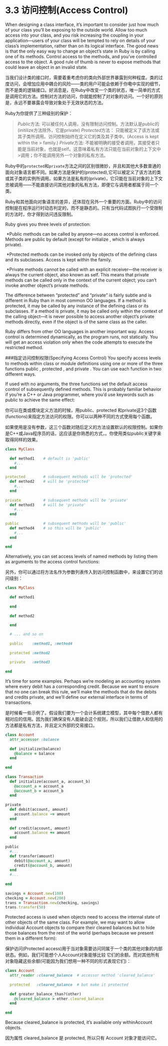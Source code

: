 3.3  访问控制(Access Control)
====

When designing a class interface, it’s important to consider just how much of your class you’ll be exposing to the outside world. Allow too much access into your class, and you risk increasing the coupling in your application—users of your class will be tempted to rely on details of your class’s implementation, rather than on its logical interface. The good news is that the only easy way to change an object’s state in Ruby is by calling one of its methods. Control access to the methods, and you’ve controlled access to the object. A good rule of thumb is never to expose methods that could leave an object in an invalid state.

当我们设计类的接口时，需要着重考虑你的类向外部世界暴露到何种程度。类的过度访问，会增加应用中耦合的风险——类的用户可能会依赖于你嘞中实现的细节，而不是类的逻辑接口。好消息是，在Ruby中改变一个类的状态，唯一简单的方式是调用它的方法。控制对方法的访问，你就能控制了对对象的访问。一个好的原则是，永远不要暴露会导致对象处于无效状态的方法。

Ruby为你提供了三种级别的保护：

> *Public*方法: 可以被任何人调用，没有限制访问控制。方法默认是public的(initilize方法除外，它是private)
> *Protected*方法： 只能被定义了该方法或其子类所调用。访问控制始终在定义它的类及其子类中。(Access is kept within the > family.)
> *Private*方法: 不能被明确的接受者调用，其接受者只能是当前对象，也就是self。这意味着私有方法只能在当前对象的上下文中>调用；你不能调用另外一个对象的私有方法。

Ruby中的`protected`和`private`方法之间的区别很微妙，并且和其他大多数普通的面向对象语言都不同。如果方法是保护的(protected),它可以被定义了该方法的类或其子类的实例所调用。如果方法是私有的(private)，它只能在当前对象的上下文忠被调用——不能直接访问其他对象的私有方法，即便它与调用者都属于同一个类。

Ruby和其他面向对象语言的差异，还体现在另外一个重要的方面。Ruby中的访问控制是在程序运行时动态判定的，而不是静态的。只有当代码试图执行一个受限制的方法时，你才得到访问违反限制。

Ruby gives you three levels of protection:

​ *Public methods​ can be called by anyone—no access control is enforced. Methods are public by default (except for ​initialize​ , which is always private).

​ *Protected methods​ can be invoked only by objects of the defining class and its subclasses. Access is kept within the family.

​ *Private methods​ cannot be called with an explicit receiver—the receiver is always the current object, also known as ​self​. This means that private methods can be called only in the context of the current object; you can’t invoke another object’s private methods.

The difference between “protected” and “private” is fairly subtle and is different in Ruby than in most common OO languages. If a method is protected, it may be called by ​any​ instance of the defining class or its subclasses. If a method is private, it may be called only within the context of the calling object—it is never possible to access another object’s private methods directly, even if the object is of the same class as the caller.

Ruby differs from other OO languages in another important way. Access control is determined dynamically, as the program runs, not statically. You will get an access violation only when the code attempts to execute the restricted method.

###指定访问控制权限(Specifying Access Control)
You specify access levels to methods within class or module definitions using one or more of the three functions ​public​ , ​protected​ , and ​private​ . You can use each function in two different ways.

If used with no arguments, the three functions set the default access control of subsequently defined methods. This is probably familiar behavior if you’re a C++ or Java programmer, where you’d use keywords such as ​public​ to achieve the same effect:

你可以在类或模块定义方法的时候，用public​、protected​ 和 ​private这3个函数(functions)来指定方法访问的权限。​你可以以两种不同的方式使用每个函数。

如果使用是没有参数，这三个函数对随后定义的方法设置默认的权限控制。如果你是C++或Java程序员的话，这应该是你熟悉的方式，。你使用类似public关键字来取得同样的效果。

```ruby
​class​ MyClass	
​ 	
  ​def​ method1    ​# default is 'public'​​ 	
    ​#...​​ 	
  ​end​

protected        ​# subsequent methods will be 'protected'​​ 	
  ​def​ method2    ​# will be 'protected'​​ 	
    ​#...​​ 	
  ​end​​ 	
​ 	
private          ​# subsequent methods will be 'private'​​ 	
  ​def​ method3    ​# will be 'private'​​ 	
    ​#...​​ 	
  ​end​​ 	
​ 	
public           ​# subsequent methods will be 'public'​​ 	
  ​def​ method4    ​# so this will be 'public'​​ 	
    ​#...​​ 	
  ​end​
​ 	
​end​
```
Alternatively, you can set access levels of named methods by listing them as arguments to the access control functions:

另外，你可以通过将方法名作为参数列表传入到访问控制函数中，来设置它们的访问级别：
```ruby
​class​ MyClass
​ 	
  ​def​ method1​ 	
  ​
  end​
​ 	
  ​def​ method2
​ 	
  ​end​

  ​# ... and so on​
​ 	 	
  public    :method1, :method4
​ 	
  protected :method2
​ 	
  private   :method3
​ 	
​end​
```
It’s time for some examples. Perhaps we’re modeling an accounting system where every debit has a corresponding credit. Because we want to ensure that no one can break this rule, we’ll make the methods that do the debits and credits private, and we’ll define our external interface in terms of transactions.
  
是时候看一些示例了。假设我们要为一个会计系统建立模型，其中每个借款人都有相对应的信用。因为我们确保没有人能破会这个规则，所以我们让借款人和信用的方法都是私有方法，并且定义外部的交易接口。

```ruby
​class​ Account​ 	
  attr_accessor :balance
​ 	
  ​def​ initialize(balance)​ 	
    @balance = balance​ 	
  ​end​
​ 	
​end​
​ 	​ 	
​class​ Transaction​ 	
  ​def​ initialize(account_a, account_b)​ 	
    @account_a = account_a​ 	
    @account_b = account_b​ 	
  ​end​ 	
​ 	
private​ 	
  ​def​ debit(account, amount)​ 	
    account.balance -= amount​ 	
  ​end​
​ 	
  ​def​ credit(account, amount)​ 	
    account.balance += amount​ 	
  ​end​ 	
​ 	
public​ 	
  ​#...​​ 	
  ​def​ transfer(amount)​ 	
    debit(@account_a, amount)​ 	
    credit(@account_b, amount)​ 	
  ​end​
  ​#...​
​ 	
​end​
​ 	
savings = Account.new(100)​ 	
checking = Account.new(200)​ 	
trans = Transaction.new(checking, savings)​ 	
trans.transfer(50)
```
Protected access is used when objects need to access the internal state of other objects of the same class. For example, we may want to allow individual ​Account​ objects to compare their cleared balances but to hide those balances from the rest of the world (perhaps because we present them in a different form):

保护访问(Protected access)用于当对象需要访问同属于一个类的其他对象的内部状态。例如，我们可能想个人Account对象能够比较
它们的余额。而对其他所有对象隐藏这些余额(可能因为我们想用一种不同的形式表现它们)：
```ruby
​class​ Account​ 	
  attr_reader :cleared_balance  ​# accessor method 'cleared_balance'​
​ 	
  protected   :cleared_balance  ​# but make it protected​​ 	
​ 	
  ​def​ greater_balance_than?(other)​ 	
    @cleared_balance > other.cleared_balance​ 	
  ​end​
​ 	
​end​
```
Because ​cleared_balance​ is protected, it’s available only within ​Account​ objects.

因为属性 ​cleared_balance​ 是 protected, 所以只有 Account 对象才能访问它。